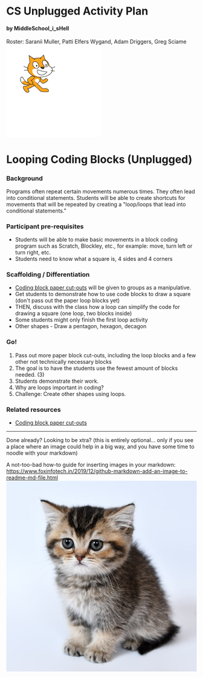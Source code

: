 # CS Unplugged Activity Plan
#### by MiddleSchool_i_sHell
Roster: Saranii Muller, Patti Elfers Wygand, Adam Driggers, Greg Sciame
![Draw a Square](imgs/square.gif)


# Looping Coding Blocks (Unplugged)

### Background
Programs often repeat certain movements numerous times. They often lead into conditional statements. Students will be able to create shortcuts for movements that will be repeated by creating a "loop/loops that lead into conditional statements."

### Participant pre-requisites
* Students will be able to make basic movements in a block coding program such as Scratch, Blockley, etc., for example: move, turn left or turn right, etc.
* Students need to know what a square is, 4 sides and 4 corners
  
### Scaffolding / Differentiation 
* [Coding block paper cut-outs](https://docs.google.com/presentation/d/1p8k-hpccm8BWcgpZ7JqmdsOWMrmxzUH9Afcr-bM48i0/edit#slide=id.p) will be given to groups as a manipulative.
* Get students to demonstrate how to use code blocks to draw a square (don't pass out the paper loop blocks yet)
* THEN, discuss with the class how a loop can simplify the code for drawing a square (one loop, two blocks inside)
* Some students might only finish the first loop activity
* Other shapes - Draw a pentagon, hexagon, decagon

### Go!
1. Pass out more paper block cut-outs, including the loop blocks and a few other not technically necessary blocks
1. The goal is to have the students use the fewest amount of blocks needed.  (3)  
1. Students demonstrate their work.
1.  Why are loops important in coding?
2.  Challenge:  Create other shapes using loops.
   

### Related resources
* [Coding block paper cut-outs](https://docs.google.com/presentation/d/1p8k-hpccm8BWcgpZ7JqmdsOWMrmxzUH9Afcr-bM48i0/edit#slide=id.p)
  
* * *

Done already? Looking to be xtra? (this is entirely optional... only if you see a place where an image could help in a big way, and you have some time to noodle with your markdown)

A not-too-bad how-to guide for inserting images in your markdown: https://www.foxinfotech.in/2019/12/github-markdown-add-an-image-to-readme-md-file.html
![kitten](imgs/kitten.jpeg)

